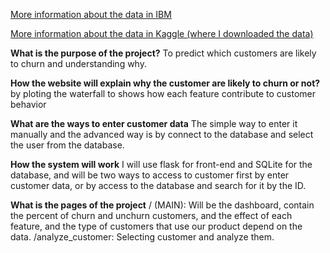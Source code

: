 [More information about the data in IBM](https://community.ibm.com/community/user/blogs/steven-macko/2019/07/11/telco-customer-churn-1113)

[More information about the data in Kaggle (where I downloaded the data)](https://www.kaggle.com/datasets/blastchar/telco-customer-churn)

**What is the purpose of the project?**
To predict which customers are likely to churn and understanding why.

**How the website will explain why the customer are likely to churn or not?**
by ploting the waterfall to shows how each feature contribute to customer behavior

**What are the ways to enter customer data**
The simple way to enter it manually and the advanced way is by connect to the database and select the user from the database.

**How the system will work**
I will use flask for front-end and SQLite for the database, and will be two ways to access to customer first by enter customer data, or by access to the database and search for it by the ID.

**What is the pages of the project**
/ (MAIN): Will be the dashboard, contain the percent of churn and unchurn customers, and the effect of each feature, and the type of customers that use our product depend on the data.
/analyze_customer: Selecting customer and analyze them.
